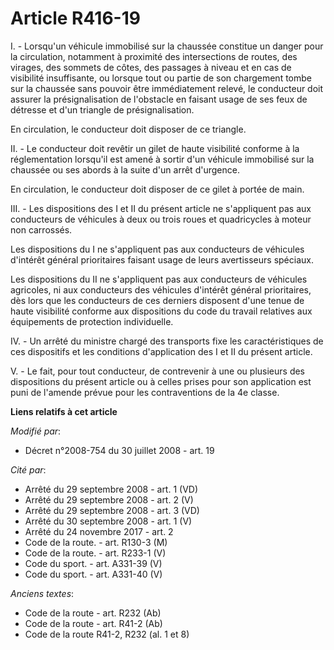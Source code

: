 # Article R416-19

I. - Lorsqu'un véhicule immobilisé sur la chaussée constitue un danger pour la circulation, notamment à proximité des
intersections de routes, des virages, des sommets de côtes, des passages à niveau et en cas de visibilité insuffisante, ou
lorsque tout ou partie de son chargement tombe sur la chaussée sans pouvoir être immédiatement relevé, le conducteur doit
assurer la présignalisation de l'obstacle en faisant usage de ses feux de détresse et d'un triangle de présignalisation. 

En circulation, le conducteur doit disposer de ce triangle. 

II. - Le conducteur doit revêtir un gilet de haute visibilité conforme à la réglementation lorsqu'il est amené à sortir d'un
véhicule immobilisé sur la chaussée ou ses abords à la suite d'un arrêt d'urgence. 

En circulation, le conducteur doit disposer de ce gilet à portée de main. 

III. - Les dispositions des I et II du présent article ne s'appliquent pas aux conducteurs de véhicules à deux ou trois roues
et quadricycles à moteur non carrossés. 

Les dispositions du I ne s'appliquent pas aux conducteurs de véhicules d'intérêt général prioritaires faisant usage de leurs
avertisseurs spéciaux. 

Les dispositions du II ne s'appliquent pas aux conducteurs de véhicules agricoles, ni aux conducteurs des véhicules d'intérêt
général prioritaires, dès lors que les conducteurs de ces derniers disposent d'une tenue de haute visibilité conforme aux
dispositions du code du travail relatives aux équipements de protection individuelle. 

IV. - Un arrêté du ministre chargé des transports fixe les caractéristiques de ces dispositifs et les conditions
d'application des I et II du présent article.

V. - Le fait, pour tout conducteur, de contrevenir à une ou plusieurs des dispositions du présent article ou à celles prises
pour son application est puni de l'amende prévue pour les contraventions de la 4e classe.

**Liens relatifs à cet article**

_Modifié par_:

  - Décret n°2008-754 du 30 juillet 2008 - art. 19

_Cité par_:

  - Arrêté du 29 septembre 2008 - art. 1 (VD)
  - Arrêté du 29 septembre 2008 - art. 2 (V)
  - Arrêté du 29 septembre 2008 - art. 3 (VD)
  - Arrêté du 30 septembre 2008 - art. 1 (V)
  - Arrêté du 24 novembre 2017 - art. 2
  - Code de la route. - art. R130-3 (M)
  - Code de la route. - art. R233-1 (V)
  - Code du sport. - art. A331-39 (V)
  - Code du sport. - art. A331-40 (V)

_Anciens textes_:

  - Code de la route - art. R232 (Ab)
  - Code de la route - art. R41-2 (Ab)
  - Code de la route R41-2, R232 (al. 1 et 8)
